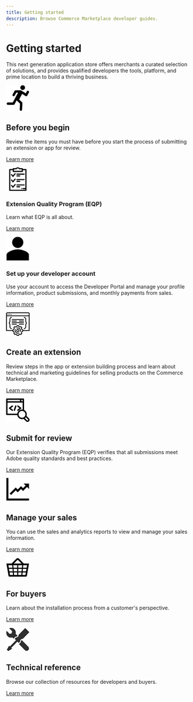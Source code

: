 ```yaml
---
title: Getting started
description: Browse Commerce Marketplace developer guides.
---
```


# Getting started

This next generation application store offers merchants a curated selection of solutions, and provides qualified developers the tools, platform, and prime location to build a thriving business.

<TextBlock slots="image, heading, text, links" width="50%" />

![Before you begin](_images/assets/quick-start.png)

## Before you begin

Review the items you must have before you start the process of submitting an extension or app for review.

[Learn more](before-you-begin.md)

<TextBlock slots="image, heading, text, links" width="50%" />

![Extension Quality Program](_images/assets/tech-review.png)

### Extension Quality Program (EQP)

Learn what EQP is all about.

[Learn more](extension-quality-program.md)

<TextBlock slots="image, heading, text, links" width="50%" />

![Set up your developer account](_images/assets/your-account.png)

### Set up your developer account

Use your account to access the Developer Portal and manage your profile information, product submissions, and monthly payments from sales.

[Learn more](developer-register.md)

<TextBlock slots="image, heading, text, links" width="50%" />

![Create an extension](_images/assets/new-extension.png)

## Create an extension

Review steps in the app or extension building process and learn about technical and marketing guidelines for selling products on the Commerce Marketplace.

[Learn more](extension-create.md)

<TextBlock slots="image, heading, text, links" width="50%" />

![Submit for review](_images/assets/code-review.png)

## Submit for review

Our Extension Quality Program (EQP) verifies that all submissions meet Adobe quality standards and best practices.

[Learn more](extension-quality-program.md)

<TextBlock slots="image, heading, text, links" width="50%" />

![Manage your sales](_images/assets/sales-data.png)

## Manage your sales

You can use the sales and analytics reports to view and manage your sales information.

[Learn more](sales.md)

<TextBlock slots="image, heading, text, links" width="50%" />

![For buyers](_images/assets/purchase.png)

## For buyers

Learn about the installation process from a customer's perspective.

[Learn more](https://docs.magento.com/m2/ee/user_guide/magento/magento-marketplace.html)

<TextBlock slots="image, heading, text, links" width="50%" />

![Technical reference](_images/assets/tools.png)

## Technical reference

Browse our collection of resources for developers and buyers.

[Learn more](technical-reference.md)
